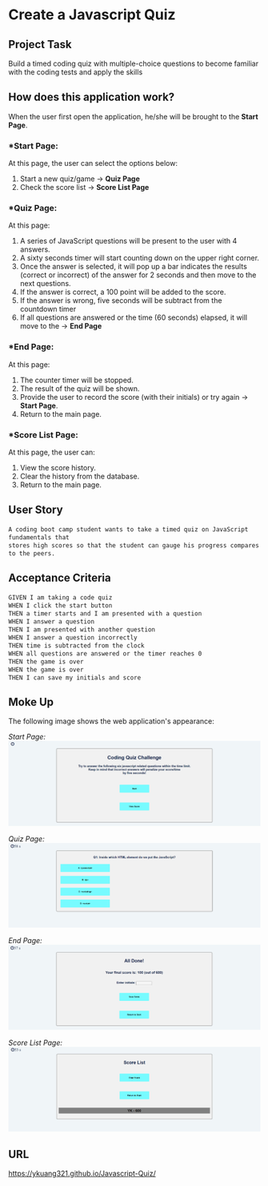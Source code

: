 # Create a Javascript Quiz

## Project Task

Build a timed coding quiz with multiple-choice questions to become familiar with the coding tests and apply the skills


## How does this application work?
When the user first open the application, he/she will be brought to the **Start Page**.


### *Start Page:
At this page, the user can select the options below:
1. Start a new quiz/game -> **Quiz Page**
2. Check the score list -> **Score List Page**


### *Quiz Page:
At this page:
1. A series of JavaScript questions will be present to the user with 4 answers.
2. A sixty seconds timer will start counting down on the upper right corner.
3. Once the answer is selected, it will pop up a bar indicates the results (correct or incorrect) of the answer for 2 seconds and then move to the next questions.
4. If the answer is correct, a 100 point will be added to the score.
5. If the answer is wrong, five seconds will be subtract from the countdown timer
6. If all questions are answered or the time (60 seconds) elapsed, it will move to the -> **End Page**


### *End Page:
At this page:
1. The counter timer will be stopped.
2. The result of the quiz will be shown. 
3. Provide the user to record the score (with their initials) or try again -> **Start Page**.
4. Return to the main page.


### *Score List Page:
At this page, the user can:
1. View the score history.
2. Clear the history from the database.
3. Return to the main page.


## User Story

```
A coding boot camp student wants to take a timed quiz on JavaScript fundamentals that 
stores high scores so that the student can gauge his progress compares to the peers.
```

## Acceptance Criteria

```
GIVEN I am taking a code quiz
WHEN I click the start button
THEN a timer starts and I am presented with a question
WHEN I answer a question
THEN I am presented with another question
WHEN I answer a question incorrectly
THEN time is subtracted from the clock
WHEN all questions are answered or the timer reaches 0
THEN the game is over
WHEN the game is over
THEN I can save my initials and score
```

## Moke Up

The following image shows the web application's appearance:

*Start Page:*
![Start Page.](./assets/image/Start_Page.png)

*Quiz Page:*
![Quiz Page.](./assets/image/Quiz_Page.png)

*End Page:*
![End Page.](./assets/image/End_Page.png)

*Score List Page:*
![Score List Page.](./assets/image/Score_List.png)

## URL
https://ykuang321.github.io/Javascript-Quiz/